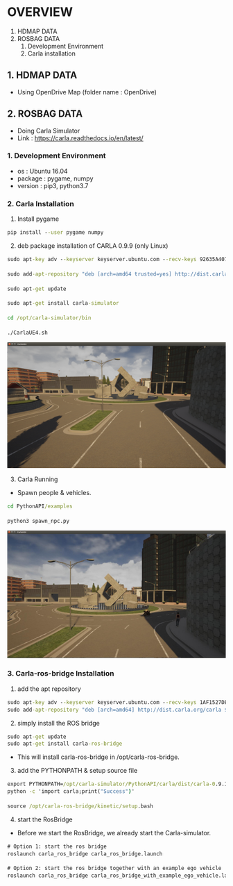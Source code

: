 # OVERVIEW

1. HDMAP DATA
2. ROSBAG DATA
    1. Development Environment
    2. Carla installation

## 1. HDMAP DATA
- Using OpenDrive Map (folder name : OpenDrive)

## 2. ROSBAG DATA
- Doing Carla Simulator
- Link : https://carla.readthedocs.io/en/latest/

### 1. Development Environment
- os : Ubuntu 16.04
- package : pygame, numpy
- version : pip3, python3.7

### 2. Carla Installation

1. Install pygame

```cmd
pip install --user pygame numpy
```

2. deb package installation of CARLA 0.9.9 (only Linux)

```cmd 
sudo apt-key adv --keyserver keyserver.ubuntu.com --recv-keys 92635A407F7A020C

sudo add-apt-repository "deb [arch=amd64 trusted=yes] http://dist.carla.org/carla-0.9.9/ all main"

sudo apt-get update

sudo apt-get install carla-simulator

cd /opt/carla-simulator/bin

./CarlaUE4.sh
```

![alt 1번이미지](/image/img1.png)

3. Carla Running  
- Spawn people & vehicles.

```cmd
cd PythonAPI/examples

python3 spawn_npc.py
```

![alt 2번이미지](/image/img2.png)

### 3. Carla-ros-bridge Installation

1. add the apt repository
```cmd
sudo apt-key adv --keyserver keyserver.ubuntu.com --recv-keys 1AF1527DE64CB8D9
sudo add-apt-repository "deb [arch=amd64] http://dist.carla.org/carla $(lsb_release -sc) main"
```
  
2. simply install the ROS bridge
```cmd
sudo apt-get update
sudo apt-get install carla-ros-bridge
```  
- This will install carla-ros-bridge in /opt/carla-ros-bridge.

3. add the PYTHONPATH & setup source file
```cmd
export PYTHONPATH=/opt/carla-simulator/PythonAPI/carla/dist/carla-0.9.10-py2.7-linux-x86_64.egg
python -c 'import carla;print("Success")'

source /opt/carla-ros-bridge/kinetic/setup.bash
```


4. start the RosBridge

- Before we start the RosBridge, we already start the Carla-simulator.  
```cmd
# Option 1: start the ros bridge
roslaunch carla_ros_bridge carla_ros_bridge.launch

# Option 2: start the ros bridge together with an example ego vehicle
roslaunch carla_ros_bridge carla_ros_bridge_with_example_ego_vehicle.launch
```

